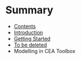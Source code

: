 # Summary

* [Contents](contents.md)
* [Introduction](README.md)
* [Getting Started](chapter1.md)
* [To be deleted](to_be_deleted.md)
* Modelling in CEA Toolbox

